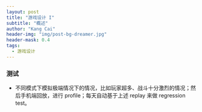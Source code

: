 ```yaml
---
layout: post
title: "游戏设计 I"
subtitle: "概述"
author: "Kang Cai"
header-img: "img/post-bg-dreamer.jpg"
header-mask: 0.4
tags:
  - 游戏设计
---
```


### 测试

* 不同模式下模拟极端情况下的情况，比如玩家超多、战斗十分激烈的情况；然后手机端回放，进行 profile；每天自动基于上述 replay 来做 regression test。